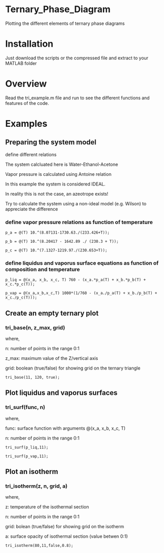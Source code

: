 # Ternary_Phase_Diagram
Plotting the different elements of ternary phase diagrams


# Installation
Just download the scripts or the compressed file and extract to your MATLAB folder


# Overview
Read the tri_example.m file and run to see the different functions and features of the code.


# Examples


## Preparing the system model
define different relations

The system calcluated here is Water-Ethanol-Acetone

Vapor pressure is calculated using Antoine relation

In this example the system is considered IDEAL.

In reality this is not the case, an azeotrope exists!

Try to calculate the system using a non-ideal model (e.g. Wilson) to appreciate the difference

### define vapor pressure relations as function of temperature

`p_a = @(T) 10.^(8.07131-1730.63./(233.426+T));`

`p_b = @(T) 10.^(8.20417 - 1642.89 ./ (230.3 + T));`

`p_c = @(T) 10.^(7.1327-1219.97./(230.653+T));`

### define liquidus and vaporus surface equations as function of composition and temperature

`p_liq = @(x_a, x_b, x_c, T) 760 - (x_a.*p_a(T) + x_b.*p_b(T) + x_c.*p_c(T));`

`p_vap = @(x_a,x_b,x_c,T) 1000*(1/760 - (x_a./p_a(T) + x_b./p_b(T) + x_c./p_c(T)));`


## Create an empty ternary plot

### tri_base(n, z_max, grid)

where,

n: number of points in the range 0:1

z_max: maximum value of the Z/vertical axis

grid: boolean (true/false) for showing grid on the ternary triangle

`tri_base(11, 120, true);`


## Plot liquidus and vaporus surfaces

### tri_surf(func, n)

where,

func: surface function with arguments @(x_a, x_b, x_c, T)

n: number of points in the range 0:1

`tri_surf(p_liq,11);`

`tri_surf(p_vap,11);`


## Plot an isotherm

### tri_isotherm(z, n, grid, a)

where,

z: temperature of the isothermal section

n: number of points in the range 0:1

grid: bolean (true/false) for showing grid on the isotherm

a: surface opacity of isothermal section (value betwen 0:1)

`tri_isotherm(80,11,false,0.8);`
